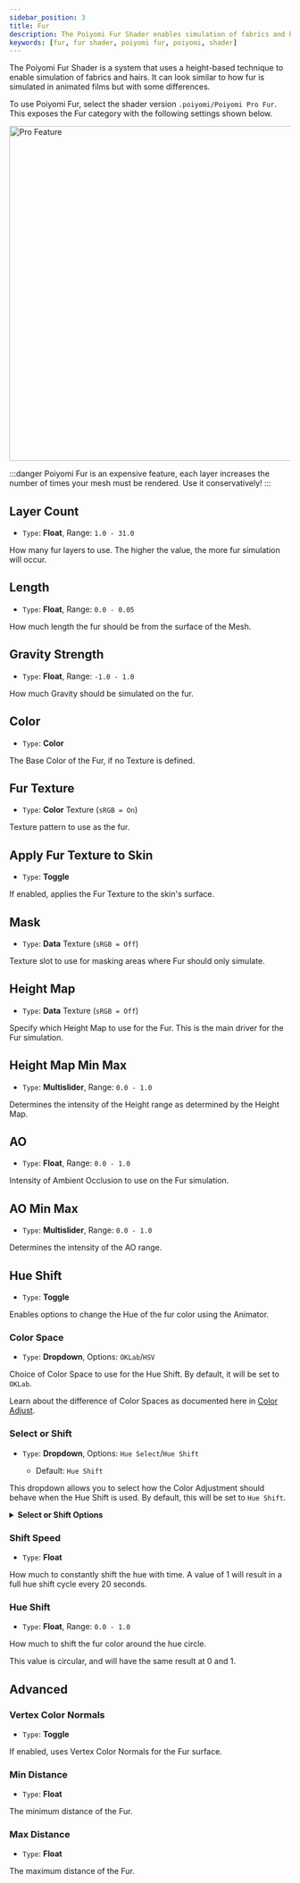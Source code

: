 ```yaml
---
sidebar_position: 3
title: Fur
description: The Poiyomi Fur Shader enables simulation of fabrics and hairs using a specialized technique similar to Height, at a notable performance cost.
keywords: [fur, fur shader, poiyomi fur, poiyomi, shader]
---
```


The Poiyomi Fur Shader is a system that uses a height-based technique to enable simulation of fabrics and hairs. It can look similar to how fur is simulated in animated films but with some differences.

To use Poiyomi Fur, select the shader version `.poiyomi/Poiyomi Pro Fur`. This exposes the Fur category with the following settings shown below.

<!-- POIYOMI PRO LABEL -->
<a target="_blank" href="https://www.patreon.com/poiyomi">
<img src="/img/Poiyomi-Pro-Label.png" alt="Pro Feature" width="600px"/>
</a>

:::danger
Poiyomi Fur is an expensive feature, each layer increases the number of times your mesh must be rendered. Use it conservatively!
:::

## Layer Count

- `Type`: <PropertyIcon name="floatrange" />**Float**, Range: `1.0 - 31.0`

How many fur layers to use. The higher the value, the more fur simulation will occur.

## Length

- `Type`: <PropertyIcon name="floatrange" />**Float**, Range: `0.0 - 0.05`

How much length the fur should be from the surface of the Mesh.

## Gravity Strength

- `Type`: <PropertyIcon name="floatrange" />**Float**, Range: `-1.0 - 1.0`

How much Gravity should be simulated on the fur.

## Color

- `Type`: <PropertyIcon name="color" />**Color**

The Base Color of the Fur, if no Texture is defined.

## Fur Texture

- `Type`: <PropertyIcon name="texture" />**Color** Texture (`sRGB = On`)

Texture pattern to use as the fur.

## Apply Fur Texture to Skin

- `Type`: <PropertyIcon name="toggle" />**Toggle**

If enabled, applies the Fur Texture to the skin's surface.

## Mask

- `Type`: <PropertyIcon name="texture" />**Data** Texture (`sRGB = Off`)

Texture slot to use for masking areas where Fur should only simulate.

## Height Map

- `Type`: <PropertyIcon name="texture" />**Data** Texture (`sRGB = Off`)

Specify which Height Map to use for the Fur. This is the main driver for the Fur simulation.

## Height Map Min Max

- `Type`: <PropertyIcon name="multislider" />**Multislider**, Range: `0.0 - 1.0`

Determines the intensity of the Height range as determined by the Height Map.

## AO

- `Type`: <PropertyIcon name="floatrange" />**Float**, Range: `0.0 - 1.0`

Intensity of Ambient Occlusion to use on the Fur simulation.

## AO Min Max

- `Type`: <PropertyIcon name="multislider" />**Multislider**, Range: `0.0 - 1.0`

Determines the intensity of the AO range.

## Hue Shift

- `Type`: <PropertyIcon name="toggle" />**Toggle**

Enables options to change the Hue of the fur color using the Animator.

### Color Space

- `Type`: <PropertyIcon name="dropdown" />**Dropdown**, Options: `OKLab`/`HSV`

Choice of Color Space to use for the Hue Shift. By default, it will be set to `OKLab`.

Learn about the difference of Color Spaces as documented here in [Color Adjust](/docs/color-and-normals/color-adjust.md#oklab-vs-hsv).

### Select or Shift

- `Type`: <PropertyIcon name="dropdown" />**Dropdown**, Options: `Hue Select`/`Hue Shift`
  - Default: `Hue Shift`

This dropdown allows you to select how the Color Adjustment should behave when the Hue Shift is used. By default, this will be set to `Hue Shift`.

<details>
<summary><b>Select or Shift Options</b></summary>

- `Hue Select`: Directly applies the selected Hue as an override to the entire Fur.
- `Hue Shift`: Only tints the Fur based on the lerped value. This is the default behavior.

</details>

### Shift Speed

- `Type`: <PropertyIcon name="float" />**Float**

How much to constantly shift the hue with time. A value of 1 will result in a full hue shift cycle every 20 seconds.

### Hue Shift

- `Type`: <PropertyIcon name="floatrange" />**Float**, Range: `0.0 - 1.0`

How much to shift the fur color around the hue circle. 

This value is circular, and will have the same result at 0 and 1.

## Advanced

### Vertex Color Normals

- `Type`: <PropertyIcon name="toggle" />**Toggle**

If enabled, uses Vertex Color Normals for the Fur surface.

### Min Distance

- `Type`: <PropertyIcon name="float" />**Float**

The minimum distance of the Fur.

### Max Distance

- `Type`: <PropertyIcon name="float" />**Float**

The maximum distance of the Fur.
